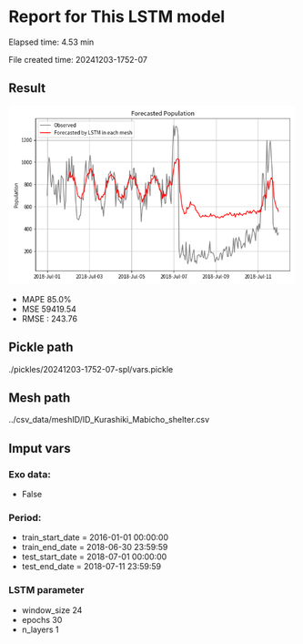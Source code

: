 
# Report for This LSTM model 
Elapsed time: 4.53 min

File created time: 20241203-1752-07

## Result 
<img src="20241203-1752-07.png" width='600'/>

- MAPE	85.0%
- MSE 	59419.54
- RMSE : 243.76

## Pickle path
./pickles/20241203-1752-07-spl/vars.pickle

## Mesh path
../csv_data/meshID/ID_Kurashiki_Mabicho_shelter.csv

## Imput vars

### Exo data:
- False

### Period:
- train_start_date    = 2016-01-01 00:00:00
- train_end_date      = 2018-06-30 23:59:59
- test_start_date     = 2018-07-01 00:00:00  
- test_end_date       = 2018-07-11 23:59:59

### LSTM parameter
- window_size	24
- epochs	30
- n_layers	1

